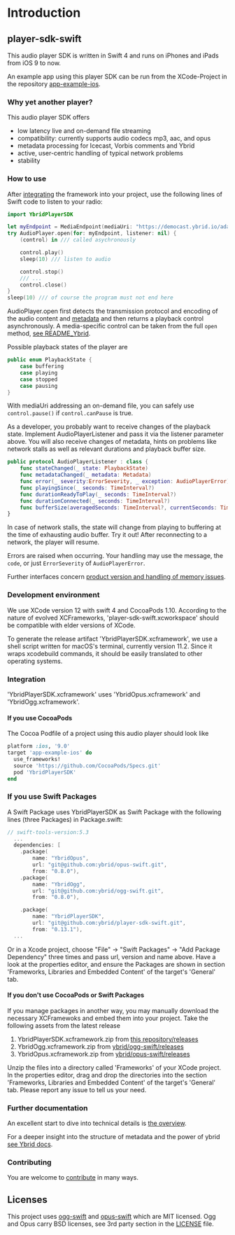 # Introduction

## player-sdk-swift

This audio player SDK is written in Swift 4 and runs on iPhones and iPads from iOS 9 to now.

An example app using this player SDK can be run from the XCode-Project in the repository [app-example-ios](https://github.com/ybrid/app-example-ios).

### Why yet another player?

This audio player SDK offers

* low latency live and on-demand file streaming
* compatibility: currently supports audio codecs mp3, aac, and opus
* metadata processing for Icecast, Vorbis comments and Ybrid 
* active, user-centric handling of typical network problems
* stability

### How to use

After [integrating](https://github.com/ybrid/player-sdk-swift#integration) the framework into your project, use the following lines of Swift code to listen to your radio:

```swift
import YbridPlayerSDK

let myEndpoint = MediaEndpoint(mediaUri: "https://democast.ybrid.io/adaptive-demo")
try AudioPlayer.open(for: myEndpoint, listener: nil) {
    (control) in /// called asychronously

    control.play()
    sleep(10) /// listen to audio

    control.stop()
    /// ...
    control.close()
}
sleep(10) /// of course the program must not end here
```

AudioPlayer.open first detects the transmission protocol and encoding of the audio content and [metadata](readme_metadata.md) and then returns a playback control asynchronously. A media-specific control can be taken from the full `open` method, [see README\_Ybrid](readme_ybrid.md).

Possible playback states of the player are

```swift
public enum PlaybackState {
    case buffering 
    case playing 
    case stopped 
    case pausing 
}
```

With mediaUri addressing an on-demand file, you can safely use `control.pause()` if `control.canPause` is true.

As a developer, you probably want to receive changes of the playback state. Implement AudioPlayerListener and pass it via the listener parameter above. You will also receive changes of metadata, hints on problems like network stalls as well as relevant durations and playback buffer size.

```swift
public protocol AudioPlayerListener : class {
    func stateChanged(_ state: PlaybackState)
    func metadataChanged(_ metadata: Metadata)
    func error(_ severity:ErrorSeverity, _ exception: AudioPlayerError)
    func playingSince(_ seconds: TimeInterval?)
    func durationReadyToPlay(_ seconds: TimeInterval?)
    func durationConnected(_ seconds: TimeInterval?)
    func bufferSize(averagedSeconds: TimeInterval?, currentSeconds: TimeInterval?)
}
```

In case of network stalls, the state will change from playing to buffering at the time of exhausting audio buffer. Try it out! After reconnecting to a network, the player will resume.

Errors are raised when occurring. Your handling may use the message, the `code`, or just `ErrorSeverity` of `AudioPlayerError`.

Further interfaces concern [product version and handling of memory issues](readme_product.md). 

### Development environment

We use XCode version 12 with swift 4 and CocoaPods 1.10. According to the nature of evolved XCFrameworks, 'player-sdk-swift.xcworkspace' should be compatible with elder versions of XCode.

To generate the release artifact 'YbridPlayerSDK.xcframework', we use a shell script written for macOS's terminal, currently version 11.2. Since it wraps xcodebuild commands, it should be easily translated to other operating systems.

### Integration

'YbridPlayerSDK.xcframework' uses 'YbridOpus.xcframework' and 'YbridOgg.xcframework'.

#### If you use CocoaPods

The Cocoa Podfile of a project using this audio player should look like

```ruby
platform :ios, '9.0'
target 'app-example-ios' do
  use_frameworks!
  source 'https://github.com/CocoaPods/Specs.git'
  pod 'YbridPlayerSDK'
end
```
### If you use Swift Packages
A Swift Package uses YbridPlayerSDK as Swift Package with the following lines (three Packages) in Package.swift:
```swift 
// swift-tools-version:5.3
  ...
  dependencies: [
    .package(
        name: "YbridOpus",
        url: "git@github.com:ybrid/opus-swift.git",
        from: "0.8.0"),
    .package(
        name: "YbridOgg",
        url: "git@github.com:ybrid/ogg-swift.git",
        from: "0.8.0"),

    .package(
        name: "YbridPlayerSDK",
        url: "git@github.com:ybrid/player-sdk-swift.git",
        from: "0.13.1"),
  ...
```
Or in a Xcode project, choose "File" -> "Swift Packages" -> "Add Package Dependency" three times and pass url, version and name above. Have a look at the properties editor, and ensure the Packages are shown in section 'Frameworks, Libraries and Embedded Content' of the target's 'General' tab. 

#### If you don't use CocoaPods or Swift Packages

If you manage packages in another way, you may manually download the necessary XCFramewoks and embed them into your project. Take the following assets from the latest release 
1. YbridPlayerSDK.xcframework.zip from [this repository/releases](https://github.com/ybrid/player-sdk-swift/releases) 
2. YbridOgg.xcframework.zip from [ybrid/ogg-swift/releases](https://github.com/ybrid/ogg-swift/releases)  
3. YbridOpus.xcframework.zip from [ybrid/opus-swift/releases](https://github.com/ybrid/opus-swift/releases)

Unzip the files into a directory called 'Frameworks' of your XCode project. In the properties editor, drag and drop the directories into the section 'Frameworks, Libraries and Embedded Content' of the target's 'General' tab. Please report any issue to tell us your need.

### Further documentation

An excellent start to dive into technical details is [the overview](https://github.com/ybrid/overview).

For a deeper insight into the structure of metadata and the power of ybrid [see Ybrid docs](https://github.com/ybrid/player-interaction/blob/master/doc).

### Contributing

You are welcome to [contribute](https://github.com/ybrid/player-sdk-swift/blob/master/CONTRIBUTING.md) in many ways.

## Licenses

This project uses [ogg-swift](https://github.com/ybrid/ogg-swift) and [opus-swift](https://github.com/ybrid/opus-swift) which are MIT licensed. Ogg and Opus carry BSD licenses, see 3rd party section in the [LICENSE](https://github.com/ybrid/player-sdk-swift/blob/master/LICENSE) file.

